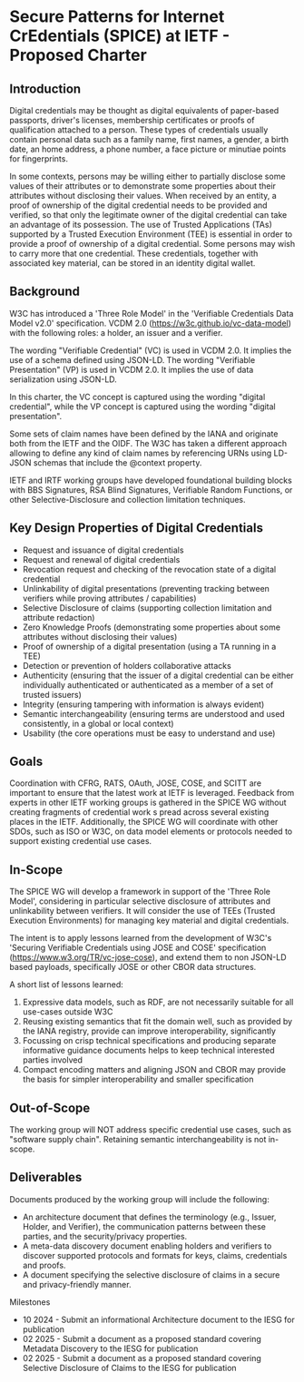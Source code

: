 # Secure Patterns for Internet CrEdentials (SPICE) at IETF - Proposed Charter

## Introduction

Digital credentials may be thought as digital equivalents of paper-based passports, driver's licenses, membership certificates or proofs of qualification attached to a person.
These types of credentials usually contain personal data such as a family name, first names, a gender, a birth date, an home address, a phone number, a face picture
or minutiae points for fingerprints.

In some contexts, persons may be willing either to partially disclose some values of their attributes or to demonstrate some properties about their attributes without disclosing their values.
When received by an entity, a proof of ownership of the digital credential needs to be provided and verified, so that only the legitimate owner of the digital credential can take an advantage of its possession. The use of Trusted Applications (TAs) supported by a Trusted Execution Environment (TEE) is essential in order to provide a proof of ownership of a digital credential.
Some persons may wish to carry more that one credential. These credentials, together with associated key material, can be stored in an identity digital wallet.

## Background

W3C has introduced a 'Three Role Model' in the 'Verifiable Credentials Data Model v2.0' specification. VCDM 2.0 (https://w3c.github.io/vc-data-model)
with the following roles: a holder, an issuer and a verifier.

The wording "Verifiable Credential" (VC) is used in VCDM 2.0. It implies the use of a schema defined using JSON-LD.
The wording "Verifiable Presentation" (VP) is used in VCDM 2.0. It implies the use of data serialization using JSON-LD.

In this charter, the VC concept is captured using the wording "digital credential", while the VP concept is captured using the wording "digital presentation".

Some sets of claim names have been defined by the IANA and originate both from the IETF and the OIDF.
The W3C has taken a different approach allowing to define any kind of claim names by referencing URNs using LD-JSON schemas that include the @context property.

IETF and IRTF working groups have developed foundational building blocks with BBS Signatures, RSA Blind Signatures, Verifiable Random Functions,
or other Selective-Disclosure and collection limitation techniques.

## Key Design Properties of Digital Credentials

- Request and issuance of digital credentials
- Request and renewal of digital credentials
- Revocation request and checking of the revocation state of a digital credential
- Unlinkability of digital presentations (preventing tracking between verifiers while proving attributes / capabilities)
- Selective Disclosure of claims (supporting collection limitation and attribute redaction)
- Zero Knowledge Proofs (demonstrating some properties about some attributes without disclosing their values)
- Proof of ownership of a digital presentation (using a TA running in a TEE)
- Detection or prevention of holders collaborative attacks
- Authenticity (ensuring that the issuer of a digital credential can be either individually authenticated or authenticated as a member of a set of trusted issuers)
- Integrity (ensuring tampering with information is always evident)
- Semantic interchangeability (ensuring terms are understood and used consistently, in a global or local context)
- Usability (the core operations must be easy to understand and use)

## Goals

Coordination with CFRG, RATS, OAuth, JOSE, COSE, and SCITT are important to ensure that the latest work at IETF is leveraged.
Feedback from experts in other IETF working groups is gathered in the SPICE WG without creating fragments of credential work s
pread across several existing places in the IETF. Additionally, the SPICE WG will coordinate with other SDOs, such as ISO or W3C,
on data model elements or protocols needed to support existing credential use cases.

## In-Scope

The SPICE WG will develop a framework in support of the 'Three Role Model', considering in particular selective disclosure of attributes
and unlinkability between verifiers. It will consider the use of TEEs (Trusted Execution Environments) for managing key material and digital credentials.

The intent is to apply lessons learned from the development of W3C's 'Securing Verifiable Credentials using JOSE and COSE' specification
(https://www.w3.org/TR/vc-jose-cose), and extend them to non JSON-LD based payloads, specifically JOSE or other CBOR data structures.

A short list of lessons learned:

1.    Expressive data models, such as RDF, are not necessarily suitable for all use-cases outside W3C
1.    Reusing existing semantics that fit the domain well, such as provided by the IANA registry, provide can improve interoperability, significantly
1.    Focussing on crisp technical specifications and producing separate informative guidance documents helps to keep technical interested parties involved
1.    Compact encoding matters and aligning JSON and CBOR may provide the basis for simpler interoperability and smaller specification

## Out-of-Scope

The working group will NOT address specific credential use cases, such as "software supply chain".
Retaining semantic interchangeability is not in-scope.

## Deliverables

Documents produced by the working group will include the following:

- An architecture document that defines the terminology (e.g., Issuer, Holder, and Verifier), the communication patterns between these parties, and the security/privacy properties.
- A meta-data discovery document enabling holders and verifiers to discover supported protocols and formats for keys, claims, credentials and proofs.
- A document specifying the selective disclosure of claims in a secure and privacy-friendly manner.

Milestones

- 10 2024 - Submit an informational Architecture document to the IESG for publication
- 02 2025 - Submit a document as a proposed standard covering Metadata Discovery to the IESG for publication
- 02 2025 - Submit a document as a proposed standard covering Selective Disclosure of Claims to the IESG for publication
